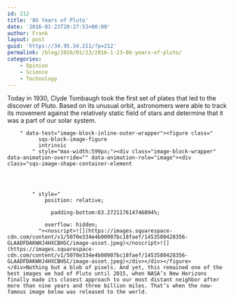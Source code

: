 ```yaml
---
id: 212
title: '86 Years of Pluto'
date: '2016-01-23T20:27:53+00:00'
author: Frank
layout: post
guid: 'https://34.95.34.211/?p=212'
permalink: /blog/2016/01/23/2016-1-23-86-years-of-pluto/
categories:
    - Opinion
    - Science
    - Technology
---
```


Today in 1930, Clyde Tombaugh took the first set of plates that led to the discover of Pluto. Based on its unusual orbit, astronomers were able to track its movement against the relatively static field of stars and determine that it was a part of our solar system.

<div class="
          image-block-outer-wrapper
          layout-caption-below
          design-layout-inline
          
          
          
        " data-test="image-block-inline-outer-wrapper"><figure class="
              sqs-block-image-figure
              intrinsic
            " style="max-width:1023px;"><div class="image-block-wrapper" data-animation-override="" data-animation-role="image"><div class="sqs-image-shape-container-element
              
          
        
              has-aspect-ratio
            " style="
                position: relative;
                
                  padding-bottom:61.876834869384766%;
                
                overflow: hidden;
              "><noscript>![](https://images.squarespace-cdn.com/content/v1/5070e334e4b00907bc18faef/1453580163965-WV74F1TH4DIKAYRMA26Z/image-asset.png)</noscript>![](https://images.squarespace-cdn.com/content/v1/5070e334e4b00907bc18faef/1453580163965-WV74F1TH4DIKAYRMA26Z/image-asset.png)</div></div></figure></div>The naked eye can hardly notice the difference between these images that were pivotal to such a major discovery. By 1994, the Hubble Space Telescope had been launched and was beaming images back to Earth. Here is the best image of Pluto as of 1994.

<div class="
          image-block-outer-wrapper
          layout-caption-below
          design-layout-inline
          
          
          
        " data-test="image-block-inline-outer-wrapper"><figure class="
              sqs-block-image-figure
              intrinsic
            " style="max-width:599px;"><div class="image-block-wrapper" data-animation-override="" data-animation-role="image"><div class="sqs-image-shape-container-element
              
          
        
              
            " style="
                position: relative;
                
                  padding-bottom:63.272117614746094%;
                
                overflow: hidden;
              "><noscript>![](https://images.squarespace-cdn.com/content/v1/5070e334e4b00907bc18faef/1453580428356-GLAADFDAKWHJ4HXCBHSC/image-asset.jpeg)</noscript>![](https://images.squarespace-cdn.com/content/v1/5070e334e4b00907bc18faef/1453580428356-GLAADFDAKWHJ4HXCBHSC/image-asset.jpeg)</div></div></figure></div>Nothing but a blob of pixels. And yet, this remained one of the best images we had of Pluto until 2015, when NASA’s New Horizons finally made its closest approach to our most distant neighbor after more than nine years and three billion miles. That’s when the now-famous image below was released to the world.

<div class="
          image-block-outer-wrapper
          layout-caption-below
          design-layout-inline
          
          
          
        " data-test="image-block-inline-outer-wrapper"><figure class="
              sqs-block-image-figure
              intrinsic
            " style="max-width:544px;"><div class="image-block-wrapper" data-animation-override="" data-animation-role="image"><div class="sqs-image-shape-container-element
              
          
        
              
            " style="
                position: relative;
                
                  padding-bottom:93.38235473632812%;
                
                overflow: hidden;
              "><noscript>![](https://images.squarespace-cdn.com/content/v1/5070e334e4b00907bc18faef/1453580590221-V36B88GB8T6JFY5CX427/image-asset.jpeg)</noscript>![](https://images.squarespace-cdn.com/content/v1/5070e334e4b00907bc18faef/1453580590221-V36B88GB8T6JFY5CX427/image-asset.jpeg)</div></div></figure></div>How far we’ve come. As New Horizons heads further out into space, I look forward to even newer and better discoveries that enlighten us the way this photo has.
